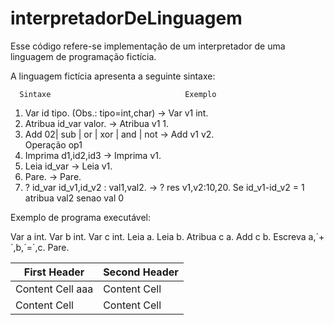 # interpretadorDeLinguagem
Esse código refere-se implementação de um interpretador de uma linguagem de programação fictícia.

A linguagem fictícia apresenta a seguinte sintaxe:

      Sintaxe                              Exemplo

1. Var id  tipo. (Obs.:  tipo=int,char)                   ->  Var v1 int.
2. Atribua  id_var   valor.                               ->  Atribua v1 1. 
3. Add 02| sub | or | xor | and | not                     ->  Add v1 v2.  
      Operação  op1
4. Imprima  d1,id2,id3                                    -> Imprima v1.
5. Leia  id_var                                           -> Leia  v1.
6. Pare.                                                  -> Pare.
7. ? id_var id_v1,id_v2 : val1,val2.                      -> ? res v1,v2:10,20. 
      Se id_v1-id_v2 = 1 atribua val2 
          senao val 0



Exemplo de programa executável:

Var a int. 
Var b int. 
Var c int. 
Leia a. 
Leia b. 
Atribua c a. 
Add c b. 
Escreva a,´+´,b,´=´,c. 
Pare. 


| First Header  | Second Header |
| ------------- | ------------- |
| Content Cell aaa | Content Cell  |
| Content Cell  | Content Cell  |
